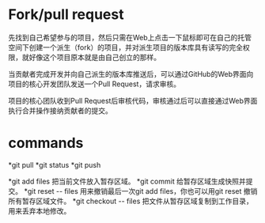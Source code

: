 # Fork/pull request
先找到自己希望参与的项目，然后只需在Web上点击一下鼠标即可在自己的托管空间下创建一个派生（fork）的项目，并对派生项目的版本库具有读写的完全权限，就好像这个项目原本就是由自己创立的那样。

当贡献者完成开发并向自己派生的版本库推送后，可以通过GitHub的Web界面向项目的核心开发团队发送一个Pull Request，请求审核。


项目的核心团队收到Pull Request后审核代码，审核通过后可以直接通过Web界面执行合并操作接纳贡献者的提交。

# commands
*git pull
*git status
*git push

*git add files 把当前文件放入暂存区域。
*git commit 给暂存区域生成快照并提交。
*git reset -- files 用来撤销最后一次git add files，你也可以用git reset 撤销所有暂存区域文件。
*git checkout -- files 把文件从暂存区域复制到工作目录，用来丢弃本地修改。
